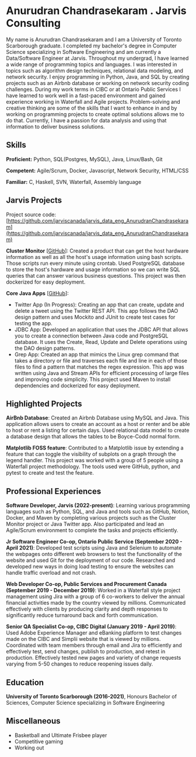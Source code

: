 # Anurudran Chandrasekaram . Jarvis Consulting

My name is Anurudran Chandrasekaram and I am a University of Toronto Scarborough graduate. I completed my bachelor's degree in Computer Science specializing in Software Engineering and am currently a Data/Software Engineer at Jarvis. Throughout my undergrad, I have learned a wide range of programming topics and languages. I was interested in topics such as algorithm design techniques, relational data modeling, and network security. I enjoy programming in Python, Java, and SQL by creating projects such as an Airbnb database or working on network security coding challenges. During my work terms in CIBC or at Ontario Public Services I have learned to work well in a fast-paced environment and gained experience working in Waterfall and Agile projects. Problem-solving and creative thinking are some of the skills that I want to enhance in and by working on programming projects to create optimal solutions allows me to do that. Currently, I have a passion for data analysis and using that information to deliver business solutions.

## Skills

**Proficient:** Python, SQL(Postgres, MySQL), Java, Linux/Bash, Git

**Competent:** Agile/Scrum, Docker, Javascript, Network Security, HTML/CSS

**Familiar:** C, Haskell, SVN, Waterfall, Assembly language

## Jarvis Projects

Project source code: [https://github.com/jarviscanada/jarvis_data_eng_AnurudranChandrasekaram](https://github.com/jarviscanada/jarvis_data_eng_AnurudranChandrasekaram)


**Cluster Monitor** [[GitHub](https://github.com/jarviscanada/jarvis_data_eng_AnurudranChandrasekaram/tree/master/linux_sql)]: Created a product that can get the host hardware information as well as all the host's usage information using bash scripts. Those scripts run every minute using crontab. Used PostgreSQL database to store the host's hardware and usage information so we can write SQL queries that can answer various business questions. This project was then dockerized for easy deployment.

**Core Java Apps** [[GitHub](https://github.com/jarviscanada/jarvis_data_eng_AnurudranChandrasekaram/tree/master/core_java)]:
      
  - Twitter App (In Progress): Creating an app that can create, update and delete a tweet using the Twitter REST API. This app follows the DAO design pattern and uses Mockito and JUnit to create test cases for testing the app.
  - JDBC App: Developed an application that uses the JDBC API that allows you to create a connection between Java code and PostgreSQL database. It uses the Create, Read, Update and Delete operations using the DAO design patterns.
  - Grep App: Created an app that mimics the Linux grep command that takes a directory or file and traverses each file and line in each of those files to find a pattern that matches the regex expression. This app was written using Java and Stream APIs for efficient processing of large files and improving code simplicity. This project used Maven to install dependencies and dockerized for easy deployment.


## Highlighted Projects
**AirBnb Database**: Created an Airbnb Database using MySQL and Java. This application allows users to create an account as a host or renter and be able to host or rent a listing for certain days. Used relational data model to create a database design that allows the tables to be Boyce-Codd normal form.

**Matplotlib FOSS feature**: Contributed to a Matplotlib issue by extending a feature that can toggle the visibility of subplots on a graph through the legend handler. This project was worked with a group of 5 people using a Waterfall project methodology. The tools used were GitHub, python, and pytest to create and test the feature.


## Professional Experiences

**Software Developer, Jarvis (2022-present)**: Learning various programming languages such as Python, SQL, and Java and tools such as GitHub, Notion, Docker, and Maven by completing various projects such as the Cluster Monitor project or Java Twitter app. Also participated and lead an Agile/Scrum environment to complete the tasks and projects efficiently.

**Jr Software Engineer Co-op, Ontario Public Service (September 2020 - April 2021)**: Developed test scripts using Java and Selenium to automate the webpages onto different web browsers to test the functionality of the website and used Git for the deployment of our code. Researched and developed new ways in doing load testing to ensure the websites can handle traffic overload and not crash.

**Web Developer Co-op, Public Services and Procurement Canada (September 2019 - December 2019)**: Worked in a Waterfall style project management using Jira with a group of 6 co-workers to deliver the annual financial activities made by the country viewed by millions. Communicated effectively with clients by producing clarity and depth responses to significantly reduce turnaround back and forth communication.

**Senior QA Specialist Co-op, CIBC Digital (January 2019 - April 2019)**: Used Adobe Experience Manager and eBanking platform to test changes made on the CIBC and Simplii website that is viewed by millions. Coordinated with team members through email and Jira to efficiently and effectively test, send changes, publish to production, and retest in production. Effectively tested new pages and variety of change requests varying from 5-50 changes to reduce reopening issues daily.


## Education
**University of Toronto Scarborough (2016-2021)**, Honours Bachelor of Sciences, Computer Science specializing in Software Engineering


## Miscellaneous
- Basketball and Ultimate Frisbee player
- Competitive gaming
- Working out